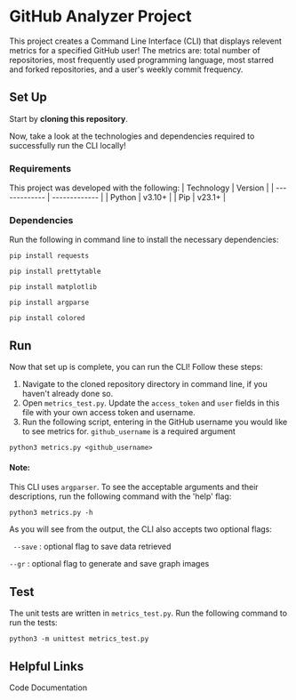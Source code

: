 # GitHub Analyzer Project

This project creates a Command Line Interface (CLI) that displays relevent metrics for a specified GitHub user! The metrics are: total number of repositories, most frequently used programming language, most starred and forked repositories, and a user's weekly commit frequency.


## Set Up 
Start by **cloning this repository**. 


Now, take a look at the technologies and dependencies required to successfully run the CLI locally!

### Requirements 
This project was developed with the following: 
| Technology | Version |
| ------------- | ------------- |
| Python | v3.10+  |
| Pip  | v23.1+  |


### Dependencies 
Run the following in command line to install the necessary dependencies:


```
pip install requests  
```
```
pip install prettytable
```
```
pip install matplotlib
```
```
pip install argparse
```
```
pip install colored
```


## Run 
Now that set up is complete, you can run the CLI! Follow these steps: 
1. Navigate to the cloned repository directory in command line, if you haven't already done so.
2. Open `metrics_test.py`. Update the `access_token` and `user` fields in this file with your own access token and username. 
3. Run the following script, entering in the GitHub username you would like to see metrics for. `github_username` is a required argument

```
python3 metrics.py <github_username>
```

#### Note: 
This CLI uses `argparser`. To see the acceptable arguments and their descriptions, run the following command with the 'help' flag: 
```
python3 metrics.py -h
```
As you will see from the output, the CLI also accepts two optional flags: 

` --save` : optional flag to save data retrieved

`--gr` : optional flag to generate and save graph images




## Test
The unit tests are written in `metrics_test.py`. 
Run the following command to run the tests: 
```
python3 -m unittest metrics_test.py
```



## Helpful Links



Code Documentation 